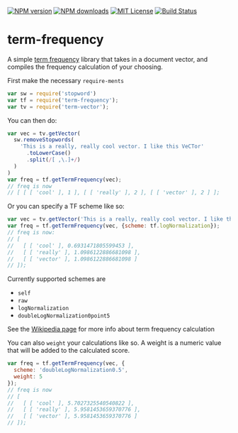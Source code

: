 [![NPM version][npm-version-image]][npm-url] [![NPM downloads][npm-downloads-image]][npm-url] [![MIT License][license-image]][license-url] [![Build Status][travis-image]][travis-url]

# term-frequency
A simple [term frequency](https://en.wikipedia.org/wiki/Tf%E2%80%93idf#Term_frequency_2 ) library that takes in a document vector, and compiles the frequency calculation of your choosing.

First make the necessary `require-ments`

```javascript
var sw = require('stopword')
var tf = require('term-frequency');
var tv = require('term-vector');
```


You can then do:

```javascript
var vec = tv.getVector(
  sw.removeStopwords(
    'This is a really, really cool vector. I like this VeCTor'
      .toLowerCase()
      .split(/[ ,\.]+/)
  )
)
var freq = tf.getTermFrequency(vec);
// freq is now
// [ [ [ 'cool' ], 1 ], [ [ 'really' ], 2 ], [ [ 'vector' ], 2 ] ];
```

Or you can specify a TF scheme like so:

```javascript
var vec = tv.getVector('This is a really, really cool vector. I like this VeCTor');
var freq = tf.getTermFrequency(vec, {scheme: tf.logNormalization});
// freq is now:
// [
//   [ [ 'cool' ], 0.6931471805599453 ],
//   [ [ 'really' ], 1.0986122886681098 ],
//   [ [ 'vector' ], 1.0986122886681098 ]
// ]);
```

Currently supported schemes are

* `self`
* `raw`
* `logNormalization`
* `doubleLogNormalization0point5`

See the [Wikipedia page](https://en.wikipedia.org/wiki/Tf%E2%80%93idf) for more info about term frequency calculation

You can also `weight` your calculations like so. A weight is a numeric
value that will be added to the calculated score.

```javascript
var freq = tf.getTermFrequency(vec, {
  scheme: 'doubleLogNormalization0.5', 
  weight: 5
});
// freq is now
// [
//   [ [ 'cool' ], 5.7027325540540822 ],
//   [ [ 'really' ], 5.9581453659370776 ],
//   [ [ 'vector' ], 5.9581453659370776 ] 
// ]);
```

[license-image]: http://img.shields.io/badge/license-MIT-blue.svg?style=flat
[license-url]: LICENSE

[npm-url]: https://npmjs.org/package/term-frequency
[npm-version-image]: http://img.shields.io/npm/v/term-frequency.svg?style=flat
[npm-downloads-image]: http://img.shields.io/npm/dm/term-frequency.svg?style=flat

[travis-url]: http://travis-ci.org/fergiemcdowall/term-frequency
[travis-image]: http://img.shields.io/travis/fergiemcdowall/term-frequency.svg?style=flat

